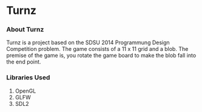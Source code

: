 # Turnz

### About Turnz 
Turnz is a project based on the SDSU 2014 Programmung Design Competition problem.
The game consists of a 11 x 11 grid and a blob. The premise of the game is, 
you rotate the game board to make the blob fall into the end point.

### Libraries Used
1. OpenGL
2. GLFW
3. SDL2
